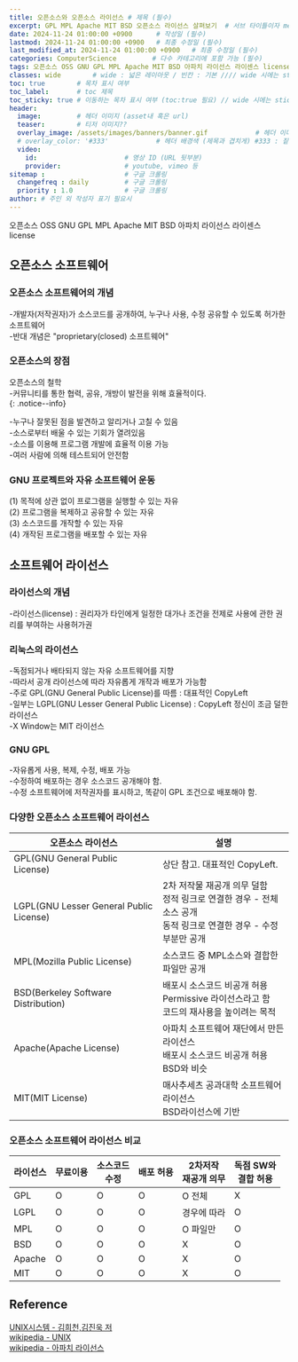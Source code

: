 ```yaml
---
title: 오픈소스와 오픈소스 라이선스 # 제목 (필수)
excerpt: GPL MPL Apache MIT BSD 오픈소스 라이선스 살펴보기  # 서브 타이틀이자 meta description (필수)
date: 2024-11-24 01:00:00 +0900      # 작성일 (필수)
lastmod: 2024-11-24 01:00:00 +0900   # 최종 수정일 (필수)
last_modified_at: 2024-11-24 01:00:00 +0900   # 최종 수정일 (필수)
categories: ComputerScience         # 다수 카테고리에 포함 가능 (필수)
tags: 오픈소스 OSS GNU GPL MPL Apache MIT BSD 아파치 라이선스 라이센스 license                      # 태그 복수개 가능 (필수)
classes: wide        # wide : 넓은 레이아웃 / 빈칸 : 기본 //// wide 시에는 sticky toc 불가
toc: true        # 목차 표시 여부
toc_label:       # toc 제목
toc_sticky: true # 이동하는 목차 표시 여부 (toc:true 필요) // wide 시에는 sticky toc 불가
header: 
  image:         # 헤더 이미지 (asset내 혹은 url)
  teaser:        # 티저 이미지??
  overlay_image: /assets/images/banners/banner.gif            # 헤더 이미지 (제목과 겹치게)
  # overlay_color: '#333'            # 헤더 배경색 (제목과 겹치게) #333 : 짙은 회색 (필수)
  video:
    id:                      # 영상 ID (URL 뒷부분)
    provider:                # youtube, vimeo 등
sitemap :                    # 구글 크롤링
  changefreq : daily         # 구글 크롤링
  priority : 1.0             # 구글 크롤링
author: # 주인 외 작성자 표기 필요시
---
```

<!--postNo: 20241124_001-->



오픈소스 OSS GNU GPL MPL Apache MIT BSD 아파치 라이선스 라이센스 license 


## 오픈소스 소프트웨어  

### 오픈소스 소프트웨어의 개념  

-개발자(저작권자)가 소스코드를 공개하여, 누구나 사용, 수정 공유할 수 있도록 허가한 소프트웨어  
-반대 개념은 "proprietary(closed) 소프트웨어"

### 오픈소스의 장점  

오픈소스의 철학  
-커뮤니티를 통한 협력, 공유, 개방이 발전을 위해 효율적이다.  
{: .notice--info}

-누구나 잘못된 점을 발견하고 알리거나 고칠 수 있음  
-소스로부터 배울 수 있는 기회가 열려있음  
-소스를 이용해 프로그램 개발에 효율적 이용 가능  
-여러 사람에 의해 테스트되어 안전함  

### GNU 프로젝트와 자유 소프트웨어 운동  

(1) 목적에 상관 없이 프로그램을 실행할 수 있는 자유  
(2) 프로그램을 복제하고 공유할 수 있는 자유  
(3) 소스코드를 개작할 수 있는 자유  
(4) 개작된 프로그램을 배포할 수 있는 자유  


## 소프트웨어 라이선스  

### 라이선스의 개념  

-라이선스(license) : 권리자가 타인에게 일정한 대가나 조건을 전제로 사용에 관한 권리를 부여하는 사용허가권  

### 리눅스의 라이선스  

-독점되거나 배타되지 않는 자유 소프트웨어를 지향  
-따라서 공개 라이선스에 따라 자유롭게 개작과 배포가 가능함  
-주로 GPL(GNU General Public License)를 따름 : 대표적인 CopyLeft  
-일부는 LGPL(GNU Lesser General Public License) : CopyLeft 정신이 조금 덜한 라이선스  
-X Window는 MIT 라이선스  

### GNU GPL  

-자유롭게 사용, 복제, 수정, 배포 가능  
-수정하여 배포하는 경우 소스코드 공개해야 함.  
-수정 소프트웨어에 저작권자를 표시하고, 똑같이 GPL 조건으로 배포해야 함.  

### 다양한 오픈소스 소프트웨어 라이선스  

|오픈소스 라이선스|설명|
|---|---|
|GPL(GNU General Public License)|상단 참고. 대표적인 CopyLeft.|
|LGPL(GNU Lesser General Public License)|2차 저작물 재공개 의무 덜함<br>정적 링크로 연결한 경우 - 전체 소스 공개<br>동적 링크로 연결한 경우 - 수정 부분만 공개|
|MPL(Mozilla Public License)|소스코드 중 MPL소스와 결합한 파일만 공개|
|BSD(Berkeley Software Distribution)|배포시 소스코드 비공개 허용<br>Permissive 라이선스라고 함<br>코드의 재사용을 높이려는 목적|
|Apache(Apache License)|아파치 소프트웨어 재단에서 만든 라이선스<br>배포시 소스코드 비공개 허용<br>BSD와 비슷|
|MIT(MIT License)|매사추세츠 공과대학 소프트웨어 라이선스<br>BSD라이선스에 기반|

### 오픈소스 소프트웨어 라이선스 비교  

|라이선스|무료이용|소스코드<br>수정|배포 허용|2차저작<br>재공개 의무|독점 SW와<br>결합 허용|
|---|---|---|---|---|---|
|GPL|O|O|O|O 전체|X|
|LGPL|O|O|O|경우에 따라|O|
|MPL|O|O|O|O 파일만|O|
|BSD|O|O|O|X|O|
|Apache|O|O|O|X|O|
|MIT|O|O|O|X|O|

## Reference  

[UNIX시스템 - 김희천,김진욱 저 ](https://search.shopping.naver.com/book/catalog/41474371650)  
[wikipedia - UNIX](https://ko.wikipedia.org/wiki/%EC%9C%A0%EB%8B%89%EC%8A%A4)  
[wikipedia - 아파치 라이선스](https://ko.wikipedia.org/wiki/%EC%95%84%ED%8C%8C%EC%B9%98_%EB%9D%BC%EC%9D%B4%EC%84%A0%EC%8A%A4)  
